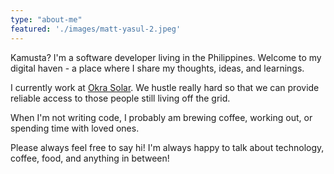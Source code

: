 ```yaml
---
type: "about-me"
featured: './images/matt-yasul-2.jpeg'
---
```


Kamusta? I'm a software developer living in the Philippines. Welcome to my digital haven - a place where I share my thoughts, ideas, and learnings.

I currently work at [Okra Solar](https://www.okrasolar.com). We hustle really hard so that we can provide reliable access to those people still living off the grid.

When I'm not writing code, I probably am brewing coffee, working out, or spending time with loved ones.

Please always feel free to say hi! I'm always happy to talk about technology, coffee, food, and anything in between!
